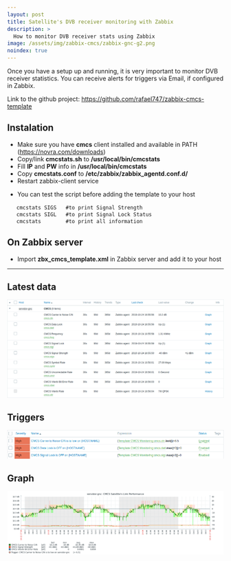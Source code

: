 ```yaml
---
layout: post
title: Satellite's DVB receiver monitoring with Zabbix
description: >
  How to monitor DVB receiver stats using Zabbix
image: /assets/img/zabbix-cmcs/zabbix-gnc-g2.png
noindex: true
---
```


Once you have a setup up and running, it is very important to monitor DVB receiver statistics. You can receive alerts for triggers via Email, if configured in Zabbix.

Link to the github project: https://github.com/rafael747/zabbix-cmcs-template

## Instalation ##
 
 - Make sure you have **cmcs** client installed and available in PATH (https://novra.com/downloads)
 - Copy/link **cmcstats.sh** to **/usr/local/bin/cmcstats**
 - Fill **IP** and **PW** info in **/usr/local/bin/cmcstats**
 - Copy **cmcstats.conf** to **/etc/zabbix/zabbix_agentd.conf.d/**
 - Restart zabbix-client service

* You can test the script before adding the template to your host

```
   cmcstats SIGS   #to print Signal Strength
   cmcstats SIGL   #to print Signal Lock Status
   cmcstats        #to print all information
```

## On Zabbix server
 
 - Import **zbx_cmcs_template.xml** in Zabbix server and add it to your host
 

* * *
 
## Latest data
![](/assets/img/zabbix-cmcs/zabbix-gnc.png)

## Triggers
![](/assets/img/zabbix-cmcs/zabbix-gnc-t.png)

## Graph
![](/assets/img/zabbix-cmcs/zabbix-gnc-g.png)
 
